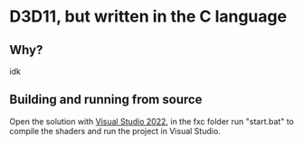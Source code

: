 # D3D11, but written in the C language
## Why?
idk
## Building and running from source
Open the solution with [Visual Studio 2022](https://visualstudio.microsoft.com/), in the fxc folder run "start.bat" to compile the shaders and run the project in Visual Studio.
